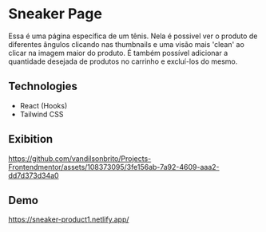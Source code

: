 
# Sneaker Page

  Essa é uma página específica de um tênis. Nela é possivel ver o produto de diferentes ângulos clicando nas thumbnails e uma visão mais 'clean' ao clicar na imagem maior do produto. É também possível adicionar a quantidade desejada de produtos no carrinho e excluí-los do mesmo.

<h2>Technologies</h2>

  - React (Hooks)
  - Tailwind CSS
  
<h2>Exibition</h2>

https://github.com/vandilsonbrito/Projects-Frontendmentor/assets/108373095/3fe156ab-7a92-4609-aaa2-dd7d373d34a0

<h2>Demo</h2>

https://sneaker-product1.netlify.app/

